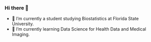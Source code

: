 ### Hi there 👋

- 🔭 I’m currently a student studying Biostatistics at Florida State University.
- 🌱 I’m currently learning Data Science for Health Data and Medical Imaging.


